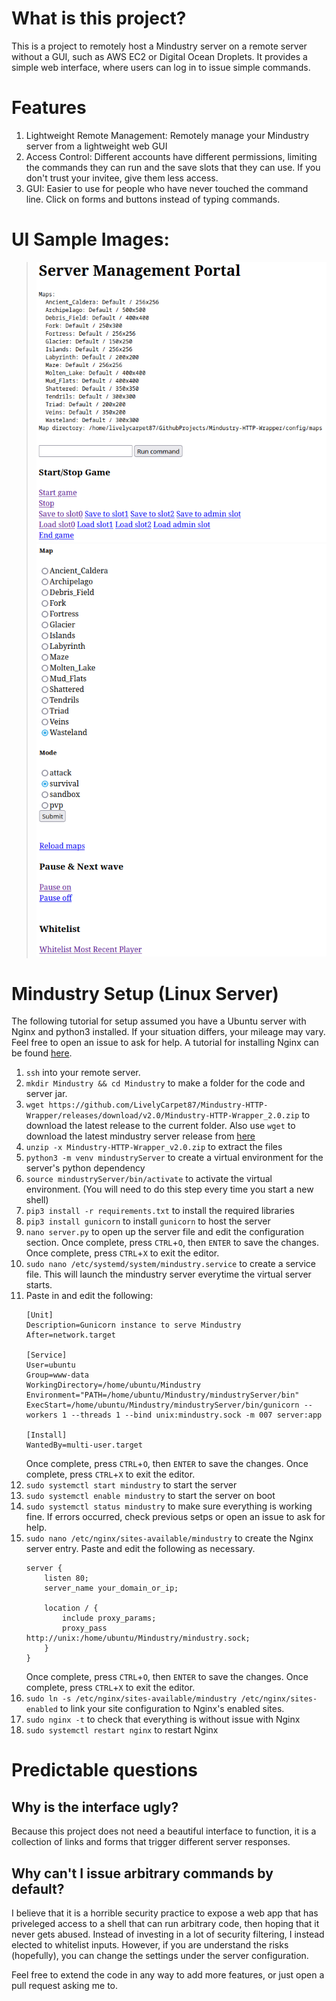 # What is this project?
This is a project to remotely host a Mindustry server on a remote server without a GUI, such as AWS EC2 or Digital Ocean Droplets. 
It provides a simple web interface, where users can log in to issue simple commands.

# Features
1. Lightweight Remote Management: Remotely manage your Mindustry server from a lightweight web GUI
2. Access Control: Different accounts have different permissions, limiting the commands they can run and the save slots that they can use. If you don't trust your invitee, give them less access.
3. GUI: Easier to use for people who have never touched the command line. Click on forms and buttons instead of typing commands.

# UI Sample Images:
> ![UI Screenshot 1](https://github.com/LivelyCarpet87/Mindustry-HTTP-Wrapper/blob/main/docs/UI-Screenshot-1.png?raw=true)
> ![UI Screenshot 2](https://github.com/LivelyCarpet87/Mindustry-HTTP-Wrapper/blob/main/docs/UI-Screenshot-2.png?raw=true)

# Mindustry Setup (Linux Server)
The following tutorial for setup assumed you have a Ubuntu server with Nginx and python3 installed. If your situation differs, your mileage may vary. Feel free to open an issue to ask for help.
A tutorial for installing Nginx can be found [here](https://www.digitalocean.com/community/tutorials/how-to-install-nginx-on-ubuntu-18-04).

1. `ssh` into your remote server.
2. `mkdir Mindustry && cd Mindustry` to make a folder for the code and server jar.
3. `wget https://github.com/LivelyCarpet87/Mindustry-HTTP-Wrapper/releases/download/v2.0/Mindustry-HTTP-Wrapper_2.0.zip` to download the latest release to the current folder. Also use `wget` to download the latest mindustry server release from [here](https://github.com/Anuken/Mindustry/releases/latest)
4. `unzip -x Mindustry-HTTP-Wrapper_v2.0.zip` to extract the files
5. `python3 -m venv mindustryServer` to create a virtual environment for the server's python dependency
6. `source mindustryServer/bin/activate` to activate the virtual environment. (You will need to do this step every time you start a new shell)
7. `pip3 install -r requirements.txt` to install the required libraries
8. `pip3 install gunicorn` to install `gunicorn` to host the server
9. `nano server.py` to open up the server file and edit the configuration section. 
Once complete, press `CTRL`+`O`, then `ENTER` to save the changes. 
Once complete, press `CTRL`+`X` to exit the editor. 
10. `sudo nano /etc/systemd/system/mindustry.service` to create a service file. This will launch the mindustry server everytime the virtual server starts.
11. Paste in and edit the following:
    ```
    [Unit]
    Description=Gunicorn instance to serve Mindustry
    After=network.target

    [Service]
    User=ubuntu
    Group=www-data
    WorkingDirectory=/home/ubuntu/Mindustry
    Environment="PATH=/home/ubuntu/Mindustry/mindustryServer/bin"
    ExecStart=/home/ubuntu/Mindustry/mindustryServer/bin/gunicorn --workers 1 --threads 1 --bind unix:mindustry.sock -m 007 server:app

    [Install]
    WantedBy=multi-user.target
    ```
    Once complete, press `CTRL`+`O`, then `ENTER` to save the changes. 
    Once complete, press `CTRL`+`X` to exit the editor. 
12. `sudo systemctl start mindustry` to start the server
13. `sudo systemctl enable mindustry` to start the server on boot
14. `sudo systemctl status mindustry` to make sure everything is working fine. If errors occurred, check previous setps or open an issue to ask for help.
15. `sudo nano /etc/nginx/sites-available/mindustry` to create the Nginx server entry. Paste and edit the following as necessary.
    ```
    server {
        listen 80;
        server_name your_domain_or_ip;

        location / {
            include proxy_params;
            proxy_pass http://unix:/home/ubuntu/Mindustry/mindustry.sock;
        }
    }
    ```
    Once complete, press `CTRL`+`O`, then `ENTER` to save the changes. 
    Once complete, press `CTRL`+`X` to exit the editor. 
16. `sudo ln -s /etc/nginx/sites-available/mindustry /etc/nginx/sites-enabled` to link your site configuration to Nginx's enabled sites.
17. `sudo nginx -t` to check that everything is without issue with Nginx
18. `sudo systemctl restart nginx` to restart Nginx


# Predictable questions

## Why is the interface ugly?
Because this project does not need a beautiful interface to function, it is a collection of links and forms that trigger different server responses.

## Why can't I issue arbitrary commands by default?
I believe that it is a horrible security practice to expose a web app that has priveleged access to a shell that can run arbitrary code, then hoping that it never
gets abused. Instead of investing in a lot of security filtering, I instead elected to whitelist inputs. However, if you are understand the risks (hopefully), you can change the settings under the server configuration.



Feel free to extend the code in any way to add more features,
or just open a pull request asking me to.
